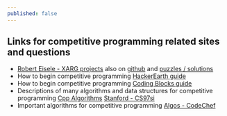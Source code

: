 ```yaml
---
published: false
---
```

## Links for competitive programming related sites and questions

- [Robert Eisele - XARG projects](https://www.xarg.org/projects/) also on [github](https://github.com/infusion) and [puzzles / solutions](https://www.xarg.org/puzzles/)
- How to begin competitive programming [HackerEarth guide](https://www.hackerearth.com/practice/notes/kaushik.mv3/learn-to-code-by-competitive-programming/)
- How to begin competitive programming [Coding Blocks guide](https://blog.codingblocks.com/2019/start-with-competitive-programming/)
- Descriptions of many algorithms and data structures for competitive programming [Cpp Algorithms](https://cp-algorithms.com/)
 [Stanford - CS97si](http://web.stanford.edu/class/cs97si/)
 - Important algorithms for competitive programming [Algos - CodeChef](https://discuss.codechef.com/t/what-are-the-must-known-algorithms-for-online-programming-contests/2717/4)